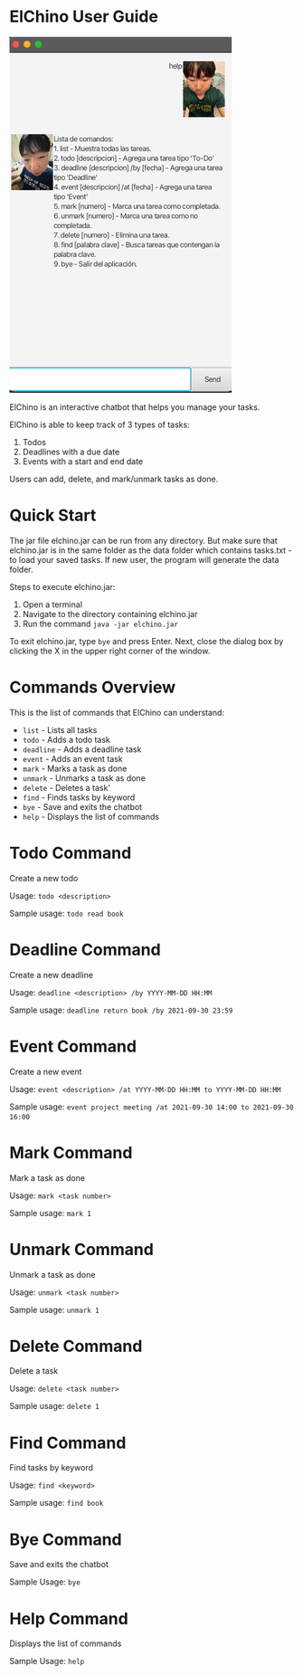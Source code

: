 [//]: # (Inspired by https://github.com/Bryce-3D/ip/blob/master/docs/README.md)

# ElChino User Guide

![Product Screenshot](./Ui.png)

ElChino is an interactive chatbot that helps you manage your tasks. 

ElChino is able to keep track of 3 types of tasks:
1. Todos
2. Deadlines with a due date
3. Events with a start and end date

Users can add, delete, and mark/unmark tasks as done.

# Quick Start
The jar file elchino.jar can be run from any directory. But make sure that elchino.jar is in the same folder as the data folder which contains tasks.txt - to load your saved tasks. If new user, the program will generate the data folder.

Steps to execute elchino.jar:
1. Open a terminal
2. Navigate to the directory containing elchino.jar
3. Run the command `java -jar elchino.jar`

To exit elchino.jar, type `bye` and press Enter. Next, close the dialog box by clicking the X in the upper right corner of the window.

# Commands Overview
This is the list of commands that ElChino can understand:
- `list` - Lists all tasks
- `todo` - Adds a todo task
- `deadline` - Adds a deadline task
- `event` - Adds an event task
- `mark` - Marks a task as done
- `unmark` - Unmarks a task as done
- `delete` - Deletes a task'
- `find` - Finds tasks by keyword
- `bye` - Save and exits the chatbot
- `help` - Displays the list of commands

# Todo Command

Create a new todo

Usage: `todo <description>`

Sample usage:
`todo read book`

# Deadline Command

Create a new deadline

Usage: `deadline <description> /by YYYY-MM-DD HH:MM`

Sample usage:
`deadline return book /by 2021-09-30 23:59`

# Event Command

Create a new event

Usage: `event <description> /at YYYY-MM-DD HH:MM to YYYY-MM-DD HH:MM`

Sample usage:
`event project meeting /at 2021-09-30 14:00 to 2021-09-30 16:00`

# Mark Command

Mark a task as done

Usage: `mark <task number>`

Sample usage:
`mark 1`

# Unmark Command

Unmark a task as done

Usage: `unmark <task number>`

Sample usage:
`unmark 1`

# Delete Command

Delete a task

Usage: `delete <task number>`

Sample usage:
`delete 1`

# Find Command

Find tasks by keyword

Usage: `find <keyword>`

Sample usage:
`find book`

# Bye Command

Save and exits the chatbot

Sample Usage: `bye`

# Help Command

Displays the list of commands

Sample Usage: `help`


